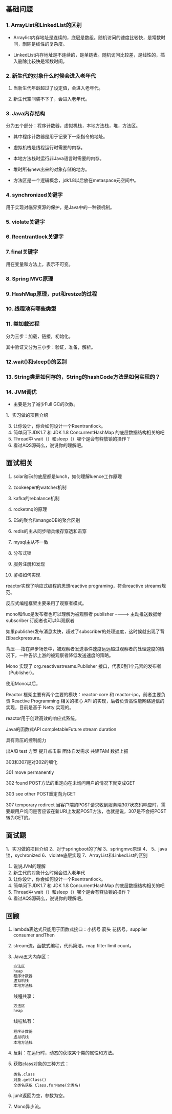 ## 基础问题

 ### 1. ArrayList和LinkedList的区别

-   Arraylist内存地址是连续的，底层是数组。随机访问的速度比较快，是常数时间，删除是线性的复杂度。

-   LinkedList内存地址是不连续的，是单链表。随机访问比较差，是线性的，插入删除比较快是常数时间。

    

### 2. 新生代的对象什么时候会进入老年代

1.  当新生代年龄超过了设定值，会进入老年代。

2.  新生代空间装不下了，会进入老年代。

    

### 3. Java内存结构

分为五个部分：程序计数器，虚拟机栈，本地方法栈，堆，方法区。

-   其中程序计数器是用于记录下一条指令的地址。

-   虚拟机栈是线程运行时需要的内存。

-   本地方法栈时运行非Java语言时需要的内存。

-   堆时所有new出来的对象存储的地方。

-   方法区是一个逻辑概念，jdk1.8以后放在metaspace元空间中。



### 4. synchronized关键字

用于实现对临界资源的保护，是Java中的一种锁机制。



### 5. violate关键字



### 6. Reentrantlock关键字





### 7. final关键字

用在变量和方法上，表示不可变。

### 8. Spring MVC原理

### 9. HashMap原理，put和resize的过程



### 10. 线程池有哪些类型

### 11. 类加载过程

分为三步：加载，链接，初始化。

其中验证又分为三小步：验证，准备，解析。

### 12.wait()和sleep()的区别

### 13. String类是如何存的，String的hashCode方法是如何实现的？



### 14. JVM调优

-   主要是为了减少Full GC的次数。

























































1、实习做的项目介绍

3. 让你设计，你会如何设计一个Reentrantlock。
4. 简单问下JDK1.7 和 JDK 1.8 ConcurrentHashMap 的底层数据结构相关的吧
5. Thread中 wait（）和sleep（）哪个是会有释放锁的操作？ 
6. 看过AQS源码么，说说你的理解吧。

## 面试相关

1. solar和Es的底层都是lunch，如何理解luence工作原理

2. zookeeper的watcher机制
3. kafka的rebalance机制
4. rocketmq的原理
5. ES的聚合和mangoDB的聚合区别
6. redis的主从同步哨兵缓存穿透和击穿
7. mysql主从不一致
8. 分布式锁
9. 服务注册和发现
10. 鉴权如何实现



reactor实现了响应式编程的思想reactive programing，符合reactive streams规范。

反应式编程框架主要采用了观察者模式。

mono和flux是发布者也可以理解为被观察者 publisher   ----> 主动推送数据给subscriber 订阅者也可以叫观察者

如果publisher发布消息太快，超过了subscriber的处理速度，这时候就出现了背压backpressure。 

背压---指在异步场景中，被观察者发送事件速度远远超过观察者的处理速度的情况下，一种告诉上游的被观察者降低发送速度的策略。

Mono 实现了 org.reactivestreams.Publisher 接口，代表0到1个元素的发布者（Publisher）。

使用Mono以后，

Reactor 框架主要有两个主要的模块：reactor-core 和 reactor-ipc。前者主要负责 Reactive Programming 相关的核心 API 的实现，后者负责高性能网络通信的实现，目前是基于 Netty 实现的。





reactor用于创建高效的响应式系统。

Java的函数式API  completableFuture stream duration

具有背压的控制能力



出A/B test 方案  提升点击率 团体自发需求 共建TAM 数据上报

303和307是对302的细化



301 move permanently

302 found POST方法的重定向在未询问用户的情况下就变成GET

303 see other  POST重定向为GET

307 temporary redirect  当客户端的POST请求收到服务端307状态码响应时，需要跟用户询问是否应该在新URI上发起POST方法，也就是说，307是不会把POST转为GET的。



## 面试题

1、实习做的项目介绍
 2、对于springboot的了解
 3、springmvc原理
 4、
 5、java锁，sychronized
 6、violate底层实现
 7、ArrayList和LinkedList的区别

1. 说说JVM的理解
2. 新生代的对象什么时候会进入老年代
3. 让你设计，你会如何设计一个Reentrantlock。
4. 简单问下JDK1.7 和 JDK 1.8 ConcurrentHashMap 的底层数据结构相关的吧
5. Thread中 wait（）和sleep（）哪个是会有释放锁的操作？ 
6. 看过AQS源码么，说说你的理解吧。



## 回顾

1. lambda表达式只能用于函数式接口：小括号 箭头 花括号。supplier consumer andThen

2. stream流，函数式编程，代码简洁。map filter limit count。

3. Java五大内存区：

   ```java
   方法区 
   heap 
   程序计数器 
   虚拟机栈 
   本地方法栈
   ```

   线程共享：

   ```java
   方法区 
   heap
   ```

   线程私有：

   ```
   程序计数器 
   虚拟机栈 
   本地方法栈
   ```

4. 反射：在运行时，动态的获取某个类的属性和方法。

5. 获取class对象的三种方式：

   ```
   类名.class   
   对象.getClass()         
   全类名获取 Class.forName(全类名)
   ```

6. junit返回为空，参数为空。

7. Mono异步流。

